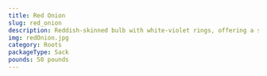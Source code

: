 ```yaml
---
title: Red Onion
slug: red_onion
description: Reddish-skinned bulb with white-violet rings, offering a sweet flavor and milder aroma than yellow onions. Perfect for salads, pickling, salsas, and raw dishes due to its crisp texture. High in vitamin C, fiber, and antioxidants (like quercetin). Its vibrant color and subtle sweetness make it a favorite in gourmet and traditional cuisines.
img: redOnion.jpg
category: Roots
packageType: Sack
pounds: 50 pounds
---
```

